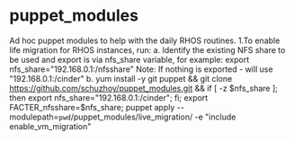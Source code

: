 puppet_modules
==============
Ad hoc puppet modules to help with the daily RHOS routines.
1.To enable life migration for RHOS instances, run:
  a. Identify the existing NFS share to be used and export is via nfs_share variable, for example: export nfs_share="192.168.0.1:/nfsshare"
        Note: If nothing is exported - will use "192.168.0.1:/cinder"
  b. yum install -y git puppet &&  git clone https://github.com/schuzhoy/puppet_modules.git && if [ -z $nfs_share ]; then export nfs_share="192.168.0.1:/cinder"; fi;  export FACTER_nfsshare=$nfs_share; puppet apply --modulepath=`pwd`/puppet_modules/live_migration/ -e "include enable_vm_migration"
